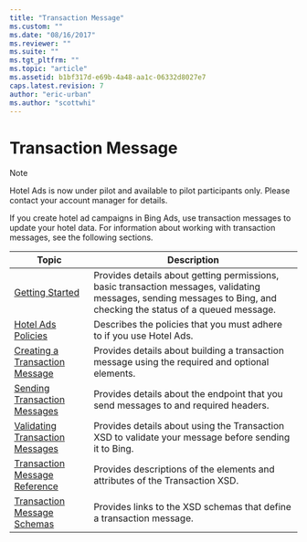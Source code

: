 ```yaml
---
title: "Transaction Message"
ms.custom: ""
ms.date: "08/16/2017"
ms.reviewer: ""
ms.suite: ""
ms.tgt_pltfrm: ""
ms.topic: "article"
ms.assetid: b1bf317d-e69b-4a48-aa1c-06332d8027e7
caps.latest.revision: 7
author: "eric-urban"
ms.author: "scottwhi"
---
```

# Transaction Message
> [!NOTE]
> Hotel Ads is now under pilot and available to pilot participants only.  Please contact your account manager for details.

If you create hotel ad campaigns in Bing Ads, use transaction messages to update your hotel data. For information about working with transaction messages, see the following sections. 

|Topic|Description
|-|-
|[Getting Started](../hotel-api/getting-started.md)|Provides details about getting permissions, basic transaction messages, validating messages, sending messages to Bing, and checking the status of a queued message.
|[Hotel Ads Policies](https://advertise.bingads.microsoft.com/en-us/resources/policies/pilot-programs#Hotel%20Ads)|Describes the policies that you must adhere to if you use Hotel Ads.
|[Creating a Transaction Message](../hotel-api/creating-a-transaction-message.md)|Provides details about building a transaction message using the required and optional elements.
|[Sending Transaction Messages](../hotel-api/sending-bing-transaction-messages.md)|Provides details about the endpoint that you send messages to and required headers.
|[Validating Transaction Messages](../hotel-api/validating-your-transaction-message.md)|Provides details about using the Transaction XSD to validate your message before sending it to Bing.
|[Transaction Message Reference](../hotel-api/transaction-message-reference.md)|Provides descriptions of the elements and attributes of the Transaction XSD.
|[Transaction Message Schemas](../hotel-api/transaction-message-schemas.md)|Provides links to the XSD schemas that define a transaction message.



